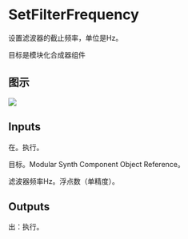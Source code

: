 # SetFilterFrequency

设置滤波器的截止频率，单位是Hz。

目标是模块化合成器组件

## 图示

![]($-20221218-21072918.png)

## Inputs

在。执行。

目标。Modular Synth Component Object Reference。

滤波器频率Hz。浮点数（单精度）。  

## Outputs

出：执行。

